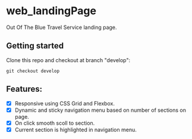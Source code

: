 # web_landingPage
Out Of The Blue Travel Service landing page.
## Getting started
Clone this repo and checkout at branch "develop":
```
git checkout develop
```
## Features:
- [X] Responsive using CSS Grid and Flexbox.
- [X] Dynamic and sticky navigation menu based on number of sections on page.
- [X] On click smooth scoll to section.
- [X] Current section is highlighted in navigation menu.
